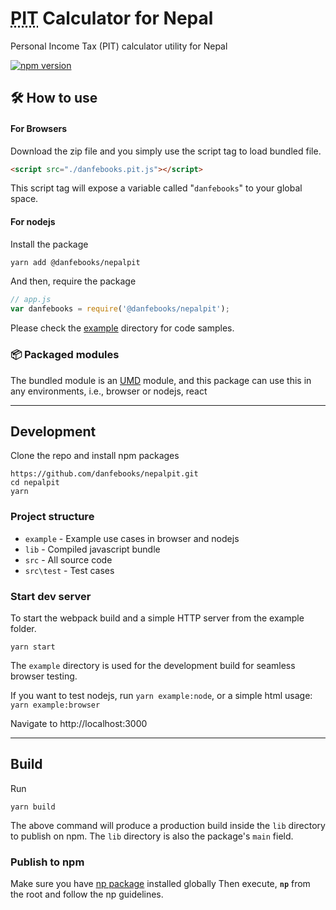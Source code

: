 # <abbr title="Personal Income Tax">PIT</abbr> Calculator for Nepal
Personal Income Tax (PIT) calculator utility for Nepal

[![npm version](https://badge.fury.io/js/@danfebooks%2Fnepalpit.svg)](https://badge.fury.io/js/@danfebooks%2Fnepalpit)

## 🛠 How to use

#### For Browsers
Download the zip file and you simply use the script tag to load bundled file.
```html
<script src="./danfebooks.pit.js"></script>
```
This script tag will expose a variable called "`danfebooks`" to your global space. 

#### For nodejs
Install the package
```bash
yarn add @danfebooks/nepalpit
```

And then, require the package

```js
// app.js
var danfebooks = require('@danfebooks/nepalpit');
```

Please check the [example](./example) directory for code samples.

### 📦 Packaged  modules
The bundled module is an [UMD](https://github.com/umdjs/umd)  module, and this package can use this in any environments, i.e., browser or nodejs, react

___

## Development

Clone the repo and install npm packages
```
https://github.com/danfebooks/nepalpit.git
cd nepalpit
yarn
```

### Project structure
* `example` - Example use cases in browser and nodejs
* `lib` - Compiled javascript bundle
* `src` - All source code
* `src\test` - Test cases

### Start dev server

To start the webpack build and a simple HTTP server from the example folder.
```
yarn start
```

The `example` directory is used for the development build for seamless browser testing.

If you want to test nodejs, run `yarn example:node`, or a simple html usage: `yarn example:browser`

Navigate to http://localhost:3000

___
## Build

Run
```
yarn build
```
The above command will produce a production build inside the `lib` directory to publish on npm. The `lib` directory is also the package's `main` field.

### Publish to npm
Make sure you have [np package](https://github.com/sindresorhus/np) installed globally Then execute, **`np`** from the root and follow the np guidelines.
